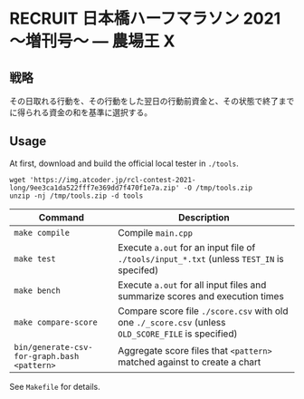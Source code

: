 # RECRUIT 日本橋ハーフマラソン 2021 〜増刊号〜 ― 農場王 X

## 戦略

その日取れる行動を、その行動をした翌日の行動前資金と、その状態で終了までに得られる資金の和を基準に選択する。


## Usage

At first, download and build the official local tester in `./tools`.

```
wget 'https://img.atcoder.jp/rcl-contest-2021-long/9ee3ca1da522fff7e369dd7f470f1e7a.zip' -O /tmp/tools.zip
unzip -nj /tmp/tools.zip -d tools
```

| Command | Description |
|----|----|
| `make compile` | Compile `main.cpp` |
| `make test` | Execute `a.out` for an input file of `./tools/input_*.txt` (unless `TEST_IN` is specifed) |
| `make bench` | Execute `a.out` for all input files and summarize scores and execution times |
| `make compare-score` | Compare score file `./score.csv` with old one `./_score.csv` (unless `OLD_SCORE_FILE` is specified) |
| `bin/generate-csv-for-graph.bash <pattern>` | Aggregate score files that `<pattern>` matched against to create a chart |

See `Makefile` for details.
